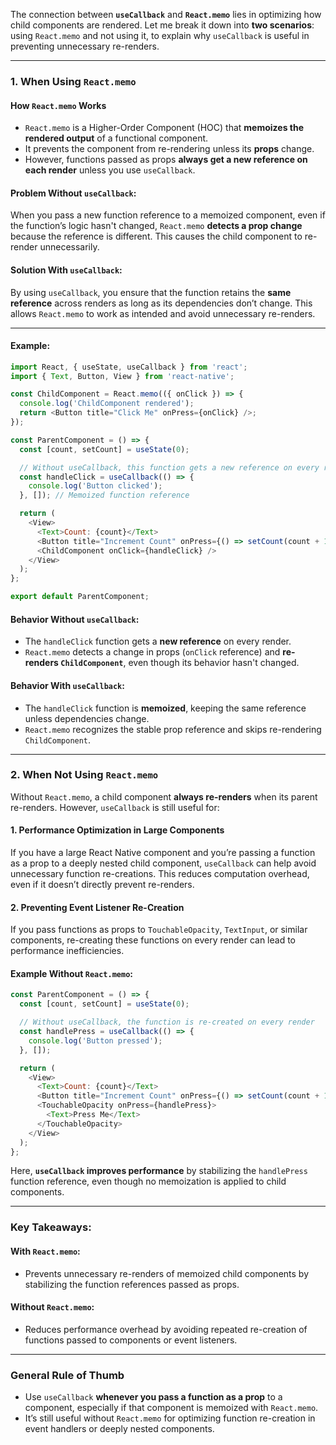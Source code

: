 The connection between **`useCallback`** and **`React.memo`** lies in optimizing how child components are rendered. Let me break it down into **two scenarios**: using `React.memo` and not using it, to explain why `useCallback` is useful in preventing unnecessary re-renders.

---

### **1. When Using `React.memo`**

#### **How `React.memo` Works**
- `React.memo` is a Higher-Order Component (HOC) that **memoizes the rendered output** of a functional component.
- It prevents the component from re-rendering unless its **props** change.
- However, functions passed as props **always get a new reference on each render** unless you use `useCallback`.

#### **Problem Without `useCallback`:**
When you pass a new function reference to a memoized component, even if the function’s logic hasn't changed, `React.memo` **detects a prop change** because the reference is different. This causes the child component to re-render unnecessarily.

#### **Solution With `useCallback`:**
By using `useCallback`, you ensure that the function retains the **same reference** across renders as long as its dependencies don’t change. This allows `React.memo` to work as intended and avoid unnecessary re-renders.

---

#### **Example:**
```javascript
import React, { useState, useCallback } from 'react';
import { Text, Button, View } from 'react-native';

const ChildComponent = React.memo(({ onClick }) => {
  console.log('ChildComponent rendered');
  return <Button title="Click Me" onPress={onClick} />;
});

const ParentComponent = () => {
  const [count, setCount] = useState(0);

  // Without useCallback, this function gets a new reference on every render
  const handleClick = useCallback(() => {
    console.log('Button clicked');
  }, []); // Memoized function reference

  return (
    <View>
      <Text>Count: {count}</Text>
      <Button title="Increment Count" onPress={() => setCount(count + 1)} />
      <ChildComponent onClick={handleClick} />
    </View>
  );
};

export default ParentComponent;
```

#### **Behavior Without `useCallback`:**
- The `handleClick` function gets a **new reference** on every render.
- `React.memo` detects a change in props (`onClick` reference) and **re-renders `ChildComponent`**, even though its behavior hasn't changed.

#### **Behavior With `useCallback`:**
- The `handleClick` function is **memoized**, keeping the same reference unless dependencies change.
- `React.memo` recognizes the stable prop reference and skips re-rendering `ChildComponent`.

---

### **2. When Not Using `React.memo`**

Without `React.memo`, a child component **always re-renders** when its parent re-renders. However, `useCallback` is still useful for:

#### **1. Performance Optimization in Large Components**
If you have a large React Native component and you’re passing a function as a prop to a deeply nested child component, `useCallback` can help avoid unnecessary function re-creations. This reduces computation overhead, even if it doesn’t directly prevent re-renders.

#### **2. Preventing Event Listener Re-Creation**
If you pass functions as props to `TouchableOpacity`, `TextInput`, or similar components, re-creating these functions on every render can lead to performance inefficiencies.

#### **Example Without `React.memo`:**
```javascript
const ParentComponent = () => {
  const [count, setCount] = useState(0);

  // Without useCallback, the function is re-created on every render
  const handlePress = useCallback(() => {
    console.log('Button pressed');
  }, []);

  return (
    <View>
      <Text>Count: {count}</Text>
      <Button title="Increment Count" onPress={() => setCount(count + 1)} />
      <TouchableOpacity onPress={handlePress}>
        <Text>Press Me</Text>
      </TouchableOpacity>
    </View>
  );
};
```

Here, **`useCallback` improves performance** by stabilizing the `handlePress` function reference, even though no memoization is applied to child components.

---

### **Key Takeaways:**

#### **With `React.memo`:**
- Prevents unnecessary re-renders of memoized child components by stabilizing the function references passed as props.

#### **Without `React.memo`:**
- Reduces performance overhead by avoiding repeated re-creation of functions passed to components or event listeners.

---

### **General Rule of Thumb**
- Use `useCallback` **whenever you pass a function as a prop** to a component, especially if that component is memoized with `React.memo`.
- It’s still useful without `React.memo` for optimizing function re-creation in event handlers or deeply nested components.